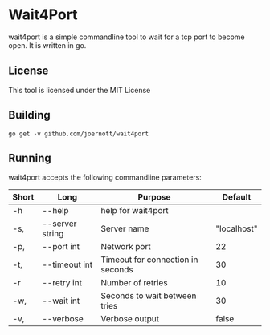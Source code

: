 # Wait4Port
wait4port is a simple commandline tool to wait for a tcp port to become open.
It is written in go.
## License
This tool is licensed under the MIT License

## Building
```
go get -v github.com/joernott/wait4port
```

## Running
wait4port accepts the following commandline parameters:

Short | Long            | Purpose                           | Default     
------|-----------------|-----------------------------------|-------------
  -h  | --help          | help for wait4port                |             
  -s, | --server string | Server name                       | "localhost" 
  -p, | --port int      | Network port                      | 22          
  -t, | --timeout int   | Timeout for connection in seconds | 30          
  -r  | --retry int     | Number of retries                 | 10          
  -w, | --wait int      | Seconds to wait between tries     | 30          
  -v, | --verbose       | Verbose output                    | false       
